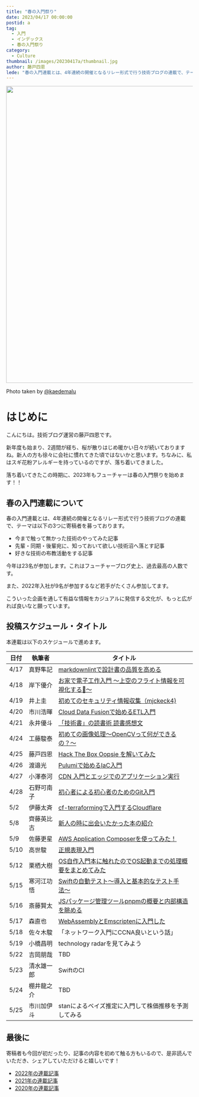 ```yaml
---
title: "春の入門祭り"
date: 2023/04/17 00:00:00
postid: a
tag:
  - 入門
  - インデックス
  - 春の入門祭り
category:
  - Culture
thumbnail: /images/20230417a/thumbnail.jpg
author: 藤戸四恩
lede: "春の入門連載とは、4年連続の開催となるリレー形式で行う技術ブログの連載で、テーマは以下の3つに寄稿者を募っております。"
---
```

<img src="/images/20230417a/アイキャッチ画像.jpg" alt="" width="1200" height="800" loading="lazy">

Photo taken by [@kaedemalu](https://twitter.com/kaedemalu)

# はじめに

こんにちは。技術ブログ運営の藤戸四恩です。

新年度も始まり、2週間が経ち、桜が散りはじめ暖かい日々が続いておりますね。新人の方も徐々に会社に慣れてきた頃ではないかと思います。ちなみに、私はスギ花粉アレルギーを持っているのですが、落ち着いてきました。

落ち着いてきたこの時期に、2023年もフューチャーは春の入門祭りを始めます！！

## 春の入門連載について

春の入門連載とは、4年連続の開催となるリレー形式で行う技術ブログの連載で、テーマは以下の3つに寄稿者を募っております。

- 今まで触って無かった技術のやってみた記事
- 先輩・同期・後輩宛に、知っておいて欲しい技術沼へ落とす記事
- 好きな技術の布教活動をする記事

今年は23名が参加します。これはフューチャーブログ史上、過去最高の人数です。

また、2022年入社が9名が参加するなど若手がたくさん参加してます。

こういった企画を通して有益な情報をカジュアルに発信する文化が、もっと広がれば良いなと願っています。

## 投稿スケジュール・タイトル

本連載は以下のスケジュールで進めます。

| 日付 | 執筆者     | タイトル                                            |
| ---- | ---------- | --------------------------------------------------- |
| 4/17 | 真野隼記   | [markdownlintで設計書の品質を高める](/articles/20230417b/)                    |
| 4/18 |  岸下優介  | [お家で電子工作入門 ～上空のフライト情報を可視化する🛫～](/articles/20230418a/)     |
| 4/19 | 井上圭     | [初めてのセキュリティ情報収集（mjckeck4)](/articles/20230419a/)        |
| 4/20 | 市川浩暉   | [Cloud Data Fusionで始めるETL入門](/articles/20230420a/)   |
| 4/21 | 永井優斗   | [「技術書」の読書術 読書感想文](/articles/20230421a/)                        |
| 4/24 | 工藤駿泰   | [初めての画像処理〜OpenCVって何ができるの？〜](/articles/20230424a/)                        |
| 4/25 | 藤戸四恩   | [Hack The Box Oopsie を解いてみた](/articles/20230425a/) |
| 4/26 | 渡邉光     | [Pulumiで始めるIaC入門](/articles/20230426a/)                                                 |
| 4/27 | 小澤泰河   | [CDN 入門とエッジでのアプリケーション実行](/articles/20230427a/)                                                 |
| 4/28 | 石野可南子 | [初心者による初心者のためのGit入門](/articles/20230428a/)                                                    |
| 5/2  | 伊藤太斉   | [cf-terraformingで入門するCloudflare](/articles/20230502a/)                                                  |
| 5/8  | 齊藤英比古 | [新人の時に出会いたかった本の紹介](/articles/20230508b/) |
| 5/9  | 佐藤更星   | [AWS Application Composerを使ってみた！](/articles/20230509a/)                                                 |
| 5/10 | 高世駿     | [正規表現入門](/articles/20230510a/)                                                 |
| 5/12 | 栗栖大樹   | [OS自作入門本に触れたのでOS起動までの処理概要をまとめてみた](/articles/20230512a/)   |
| 5/15 | 寒河江功悟 | [Swiftの自動テスト〜導入と基本的なテスト手法〜](/articles/20230515a/)                               |
| 5/16 | 斎藤賢太   | [JSパッケージ管理ツールpnpmの概要と内部構造を眺める](/articles/20230516a/)  |
| 5/17 | 森直也     | [WebAssemblyとEmscriptenに入門した](/articles/20230517a/)   |
| 5/18 | 佐々木駿   | 「ネットワーク入門にCCNA良いという話」              |
| 5/19 | 小橋昌明   | technology radarを見てみよう                        |
| 5/22 | 吉岡朋哉   | TBD |
| 5/23 | 清水雄一郎 | SwiftのCI                                             |
| 5/24 | 棚井龍之介 | TBD                                                 |
| 5/25 | 市川加伊斗 | stanによるベイズ推定に入門して株価推移を予測してみる   |

## 最後に

寄稿者も今回が初だったり、記事の内容を初めて触る方もいるので、是非読んでいただき、シェアしていただけると嬉しいです！

- [2022年の連載記事](/articles/20220418a/)
- [2021年の連載記事](/articles/20210414a/)
- [2020年の連載記事](/articles/20200529/)
